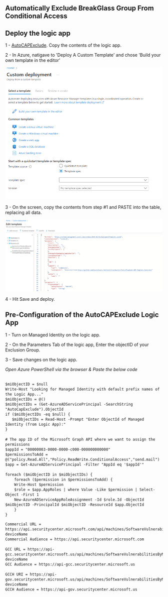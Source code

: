 ## Automatically Exclude BreakGlass Group From Conditional Access ##


## Deploy the logic app

1 - [AutoCAPExclude](https://raw.githubusercontent.com/Cyberlorians/Playbooks/main/MDETVM.json). Copy the contents of the logic app.

2 - In Azure, natigave to 'Deploy A Custom Template' and chose 'Build your own template in the editor'

![](https://github.com/Cyberlorians/uploadedimages/blob/main/TVMcustomdeployment.png)

3 - On the screen, copy the contents from step #1 and PASTE into the table, replacing all data.

![](https://github.com/Cyberlorians/uploadedimages/blob/main/uploadtemplate.png)

4 - Hit Save and deploy.

## Pre-Configuration of the AutoCAPExclude Logic App

1 - Turn on Managed Identity on the logic app.

2 - On the Parameters Tab of the logic app, Enter the objectID of your Exclusion Group.

3 - Save changes on the logic app.


*Open Azure PowerShell via the browser & Paste the below code*

```

$miObjectID = $null
Write-Host "Looking for Managed Identity with default prefix names of the Logic App..."
$miObjectIDs = @()
$miObjectIDs = (Get-AzureADServicePrincipal -SearchString "AutoCapExclude").ObjectId
if ($miObjectIDs -eq $null) {
   $miObjectIDs = Read-Host -Prompt "Enter ObjectId of Managed Identity (from Logic App):"
}

# The app ID of the Microsoft Graph API where we want to assign the permissions
$appId = "00000003-0000-0000-c000-000000000000"
$permissionsToAdd = @("policy.Read.All","Policy.ReadWrite.ConditionalAccess","send.mail")
$app = Get-AzureADServicePrincipal -Filter "AppId eq '$appId'"

foreach ($miObjectID in $miObjectIDs) {
    foreach ($permission in $permissionsToAdd) {
    Write-Host $permission
    $role = $app.AppRoles | where Value -Like $permission | Select-Object -First 1
    New-AzureADServiceAppRoleAssignment -Id $role.Id -ObjectId $miObjectID -PrincipalId $miObjectID -ResourceId $app.ObjectId
    }
}
```

```
Commercial URL = https://api.securitycenter.microsoft.com/api/machines/SoftwareVulnerabilitiesByMachine?deviceName
Commercial Audience = https://api.securitycenter.microsoft.com

GCC URL = https://api-gcc.securitycenter.microsoft.us/api/machines/SoftwareVulnerabilitiesByMachine?deviceName
GCC Audience = https://api-gcc.securitycenter.microsoft.us

GCCH URI = https://api-gov.securitycenter.microsoft.us/api/machines/SoftwareVulnerabilitiesByMachine?deviceName
GCCH Audience = https://api-gov.securitycenter.microsoft.us
```